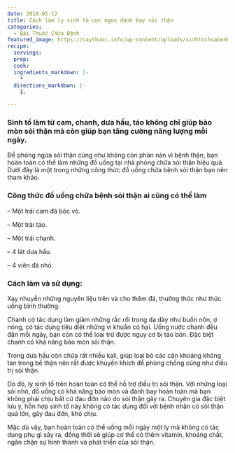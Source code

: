 ```yaml
---
date: 2018-05-12
title: Cách làm ly sinh tố cực ngon đánh bay sỏi thận
categories:
  - Bài Thuốc Chữa Bệnh
featured_image: https://caythuoc.info/wp-content/uploads/sinhtochuabenh.jpg
recipe:
  servings:  
  prep:  
  cook:  
  ingredients_markdown: |-
    * 
  directions_markdown: |-
    1. 

---
```

<h3>Sinh tố làm từ cam, chanh, dưa hấu, táo không chỉ giúp bào mòn sỏi thận mà còn giúp bạn tăng cường năng lượng mỗi ngày.</h3>


Để phòng ngừa sỏi thận cũng như không còn phàn nàn vì bệnh thận, bạn hoàn toàn có thể làm những đồ uống tại nhà phòng chữa sỏi thận hiệu quả. Dưới đây là một trong những công thức đồ uống chữa bệnh sỏi thận bạn nên tham khảo.

<h3>Công thức đồ uống chữa bệnh sỏi thận ai cũng có thể làm</h3>

– Một trái cam đã bóc vỏ.

– Một trái táo.

– Một trái chanh.

– 4 lát dưa hấu.

– 4 viên đá nhỏ.

<h3>Cách làm và sử dụng:</h3> Xay nhuyễn những nguyên liệu trên và cho thêm đá, thưởng thức như thức uống bình thường.

Chanh có tác dụng làm giảm những rắc rối trong dạ dày như buồn nôn, ợ nóng, có tác dụng tiêu diệt những vi khuẩn có hại. Uống nước chanh đều đặn mỗi ngày, bạn còn có thể loại trừ được nguy cơ bị táo bón. Đặc biệt chanh có khả năng bào mòn sỏi thận.

Trong dưa hấu còn chứa rất nhiều kali, giúp loại bỏ các cặn khoáng không tan trong bể thận nên rất được khuyến khích để phòng chống cũng như điều trị sỏi thận.

Do đó, ly sinh tố trên hoàn toàn có thể hỗ trợ điều trị sỏi thận. Với những loại sỏi nhỏ, đồ uống có khả năng bào mòn và đánh bay hoàn toàn mà bạn không phải chịu bất cứ đau đớn nào do sỏi thận gây ra. Chuyên gia đặc biệt lưu ý, hỗn hợp sinh tố này không có tác dụng đối với bệnh nhân có sỏi thận quá lớn, gây đau đớn, khó chịu.

Mặc dù vậy, bạn hoàn toàn có thể uống mỗi ngày một ly mà không có tác dụng phụ gì xảy ra, đồng thời sẽ giúp cơ thể có thêm vitamin, khoáng chất, ngăn chặn sự hình thành và phát triển của sỏi thận.